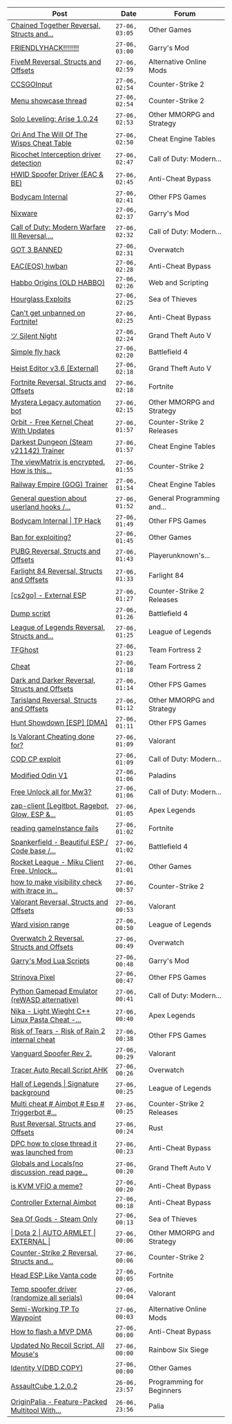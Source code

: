 |Post|Date|Forum|
|----|----|-----|
|[Chained Together Reversal, Structs and...](https://www.unknowncheats.me/forum/other-games/643220-chained-reversal-structs-offsets.html)|`27-06, 03:05`|Other Games|
|[FRIENDLYHACK!!!!!!!!](https://www.unknowncheats.me/forum/garry-s-mod/641237-friendlyhack.html)|`27-06, 03:00`|Garry's Mod|
|[FiveM Reversal, Structs and Offsets](https://www.unknowncheats.me/forum/alternative-online-mods/340232-fivem-reversal-structs-offsets.html)|`27-06, 02:59`|Alternative Online Mods|
|[CCSGOInput](https://www.unknowncheats.me/forum/counter-strike-2-a/644165-ccsgoinput.html)|`27-06, 02:54`|Counter-Strike 2|
|[Menu showcase thread](https://www.unknowncheats.me/forum/counter-strike-2-a/605536-menu-showcase-thread.html)|`27-06, 02:54`|Counter-Strike 2|
|[Solo Leveling: Arise 1.0.24](https://www.unknowncheats.me/forum/other-mmorpg-and-strategy/632972-solo-leveling-arise-1-0-24-a.html)|`27-06, 02:53`|Other MMORPG and Strategy|
|[Ori And The Will Of The Wisps Cheat Table](https://www.unknowncheats.me/forum/cheat-engine-tables/644273-ori-wisps-cheat-table.html)|`27-06, 02:50`|Cheat Engine Tables|
|[Ricochet Interception driver detection](https://www.unknowncheats.me/forum/call-of-duty-modern-warfare-iii/644086-ricochet-interception-driver-detection.html)|`27-06, 02:47`|Call of Duty: Modern...|
|[HWID Spoofer Driver (EAC & BE)](https://www.unknowncheats.me/forum/anti-cheat-bypass/627452-hwid-spoofer-driver-eac.html)|`27-06, 02:45`|Anti-Cheat Bypass|
|[Bodycam Internal](https://www.unknowncheats.me/forum/other-fps-games/642828-bodycam-internal.html)|`27-06, 02:41`|Other FPS Games|
|[Nixware](https://www.unknowncheats.me/forum/garry-s-mod/643902-nixware.html)|`27-06, 02:37`|Garry's Mod|
|[Call of Duty: Modern Warfare III Reversal,...](https://www.unknowncheats.me/forum/call-of-duty-modern-warfare-iii/605287-call-duty-modern-warfare-iii-reversal-structs-offsets.html)|`27-06, 02:32`|Call of Duty: Modern...|
|[GOT 3 BANNED](https://www.unknowncheats.me/forum/overwatch/643128-3-banned.html)|`27-06, 02:31`|Overwatch|
|[EAC(EOS) hwban](https://www.unknowncheats.me/forum/anti-cheat-bypass/644186-eac-eos-hwban.html)|`27-06, 02:28`|Anti-Cheat Bypass|
|[Habbo Origins (OLD HABBO)](https://www.unknowncheats.me/forum/web-and-scripting/644267-habbo-origins-habbo.html)|`27-06, 02:26`|Web and Scripting|
|[Hourglass Exploits](https://www.unknowncheats.me/forum/sea-of-thieves/644035-hourglass-exploits.html)|`27-06, 02:25`|Sea of Thieves|
|[Can't get unbanned on Fortnite!](https://www.unknowncheats.me/forum/anti-cheat-bypass/643469-cant-unbanned-fortnite.html)|`27-06, 02:25`|Anti-Cheat Bypass|
|[ツ Silent Night](https://www.unknowncheats.me/forum/grand-theft-auto-v/604599-silent-night.html)|`27-06, 02:24`|Grand Theft Auto V|
|[Simple fly hack](https://www.unknowncheats.me/forum/battlefield-4-a/317477-simple-fly-hack.html)|`27-06, 02:20`|Battlefield 4|
|[Heist Editor v3.6 \[External\]](https://www.unknowncheats.me/forum/grand-theft-auto-v/451205-heist-editor-v3-6-external.html)|`27-06, 02:18`|Grand Theft Auto V|
|[Fortnite Reversal, Structs and Offsets](https://www.unknowncheats.me/forum/fortnite/235061-fortnite-reversal-structs-offsets.html)|`27-06, 02:18`|Fortnite|
|[Mystera Legacy automation bot](https://www.unknowncheats.me/forum/other-mmorpg-and-strategy/643873-mystera-legacy-automation-bot.html)|`27-06, 02:15`|Other MMORPG and Strategy|
|[Orbit - Free Kernel Cheat With Updates](https://www.unknowncheats.me/forum/counter-strike-2-releases/629494-orbit-free-kernel-cheat-updates.html)|`27-06, 01:57`|Counter-Strike 2 Releases|
|[Darkest Dungeon (Steam v21142) Trainer](https://www.unknowncheats.me/forum/cheat-engine-tables/644257-darkest-dungeon-steam-v21142-trainer.html)|`27-06, 01:57`|Cheat Engine Tables|
|[The viewMatrix is encrypted. How is this...](https://www.unknowncheats.me/forum/counter-strike-2-a/643862-viewmatrix-encrypted.html)|`27-06, 01:55`|Counter-Strike 2|
|[Railway Empire (GOG) Trainer](https://www.unknowncheats.me/forum/cheat-engine-tables/644256-railway-empire-gog-trainer.html)|`27-06, 01:54`|Cheat Engine Tables|
|[General question about userland hooks /...](https://www.unknowncheats.me/forum/general-programming-and-reversing/644246-question-userland-hooks-virtualprotect.html)|`27-06, 01:52`|General Programming and...|
|[Bodycam Internal \| TP Hack](https://www.unknowncheats.me/forum/other-fps-games/642247-bodycam-internal-tp-hack.html)|`27-06, 01:49`|Other FPS Games|
|[Ban for exploiting?](https://www.unknowncheats.me/forum/other-games/643932-ban-exploiting.html)|`27-06, 01:45`|Other Games|
|[PUBG Reversal, Structs and Offsets](https://www.unknowncheats.me/forum/playerunknown-s-battlegrounds/214976-pubg-reversal-structs-offsets.html)|`27-06, 01:43`|Playerunknown's...|
|[Farlight 84 Reversal, Structs and Offsets](https://www.unknowncheats.me/forum/farlight-84-a/580566-farlight-84-reversal-structs-offsets.html)|`27-06, 01:33`|Farlight 84|
|[\[cs2go\] - External ESP](https://www.unknowncheats.me/forum/counter-strike-2-releases/605464-cs2go-external-esp.html)|`27-06, 01:27`|Counter-Strike 2 Releases|
|[Dump script](https://www.unknowncheats.me/forum/battlefield-4-a/644168-dump-script.html)|`27-06, 01:26`|Battlefield 4|
|[League of Legends Reversal, Structs and...](https://www.unknowncheats.me/forum/league-of-legends/310587-league-legends-reversal-structs-offsets.html)|`27-06, 01:25`|League of Legends|
|[TFGhost](https://www.unknowncheats.me/forum/team-fortress-2-a/471765-tfghost.html)|`27-06, 01:23`|Team Fortress 2|
|[Cheat](https://www.unknowncheats.me/forum/team-fortress-2-a/642440-cheat.html)|`27-06, 01:18`|Team Fortress 2|
|[Dark and Darker Reversal, Structs and Offsets](https://www.unknowncheats.me/forum/other-fps-games/562724-dark-darker-reversal-structs-offsets.html)|`27-06, 01:14`|Other FPS Games|
|[Tarisland Reversal, Structs and Offsets](https://www.unknowncheats.me/forum/other-mmorpg-and-strategy/642837-tarisland-reversal-structs-offsets.html)|`27-06, 01:12`|Other MMORPG and Strategy|
|[Hunt Showdown \[ESP\] \[DMA\]](https://www.unknowncheats.me/forum/other-fps-games/631744-hunt-showdown-esp-dma.html)|`27-06, 01:11`|Other FPS Games|
|[Is Valorant Cheating done for?](https://www.unknowncheats.me/forum/valorant/644121-valorant-cheating.html)|`27-06, 01:09`|Valorant|
|[COD CP exploit](https://www.unknowncheats.me/forum/call-of-duty-modern-warfare-iii/616611-cod-cp-exploit.html)|`27-06, 01:09`|Call of Duty: Modern...|
|[Modified Odin V1](https://www.unknowncheats.me/forum/paladins/585919-modified-odin-v1.html)|`27-06, 01:06`|Paladins|
|[Free Unlock all for Mw3?](https://www.unknowncheats.me/forum/call-of-duty-modern-warfare-iii/644250-free-unlock-mw3.html)|`27-06, 01:06`|Call of Duty: Modern...|
|[zap-client \[Legitbot, Ragebot, Glow, ESP &...](https://www.unknowncheats.me/forum/apex-legends/628823-zap-client-legitbot-ragebot-glow-esp.html)|`27-06, 01:05`|Apex Legends|
|[reading gameInstance fails](https://www.unknowncheats.me/forum/fortnite/644247-reading-gameinstance-fails.html)|`27-06, 01:02`|Fortnite|
|[Spankerfield - Beautiful ESP / Code base /...](https://www.unknowncheats.me/forum/battlefield-4-a/493695-spankerfield-beautiful-esp-code-base-clean-screenshots.html)|`27-06, 01:02`|Battlefield 4|
|[Rocket League - Miku Client Free, Unlock...](https://www.unknowncheats.me/forum/other-games/643766-rocket-league-miku-client-free-unlock-title-spawning-etc.html)|`27-06, 01:01`|Other Games|
|[how to make visibility check with itrace in...](https://www.unknowncheats.me/forum/counter-strike-2-a/644244-visibility-check-itrace-aimbot.html)|`27-06, 00:57`|Counter-Strike 2|
|[Valorant Reversal, Structs and Offsets](https://www.unknowncheats.me/forum/valorant/385792-valorant-reversal-structs-offsets.html)|`27-06, 00:53`|Valorant|
|[Ward vision range](https://www.unknowncheats.me/forum/league-of-legends/643699-ward-vision-range.html)|`27-06, 00:50`|League of Legends|
|[Overwatch 2 Reversal, Structs and Offsets](https://www.unknowncheats.me/forum/overwatch/516727-overwatch-2-reversal-structs-offsets.html)|`27-06, 00:49`|Overwatch|
|[Garry's Mod Lua Scripts](https://www.unknowncheats.me/forum/garry-s-mod/644219-garrys-mod-lua-scripts.html)|`27-06, 00:48`|Garry's Mod|
|[Strinova Pixel](https://www.unknowncheats.me/forum/other-fps-games/643727-strinova-pixel.html)|`27-06, 00:47`|Other FPS Games|
|[Python Gamepad Emulator (reWASD alternative)](https://www.unknowncheats.me/forum/call-of-duty-modern-warfare-iii/624340-python-gamepad-emulator-rewasd-alternative.html)|`27-06, 00:41`|Call of Duty: Modern...|
|[Nika - Light Wieght C++ Linux Pasta Cheat -...](https://www.unknowncheats.me/forum/apex-legends/634402-nika-light-wieght-linux-pasta-cheat-health-based-sense-aimbot-triggerbot.html)|`27-06, 00:40`|Apex Legends|
|[Risk of Tears - Risk of Rain 2 internal cheat](https://www.unknowncheats.me/forum/other-fps-games/633262-risk-tears-risk-rain-2-internal-cheat.html)|`27-06, 00:38`|Other FPS Games|
|[Vanguard Spoofer Rev 2.](https://www.unknowncheats.me/forum/valorant/612562-vanguard-spoofer-rev-2-a.html)|`27-06, 00:29`|Valorant|
|[Tracer Auto Recall Script AHK](https://www.unknowncheats.me/forum/overwatch/644018-tracer-auto-recall-script-ahk.html)|`27-06, 00:26`|Overwatch|
|[Hall of Legends \| Signature background](https://www.unknowncheats.me/forum/league-of-legends/642931-hall-legends-signature-background.html)|`27-06, 00:25`|League of Legends|
|[Multi cheat # Aimbot # Esp # Triggerbot #...](https://www.unknowncheats.me/forum/counter-strike-2-releases/642513-multi-cheat-aimbot-esp-triggerbot-misc.html)|`27-06, 00:25`|Counter-Strike 2 Releases|
|[Rust Reversal, Structs and Offsets](https://www.unknowncheats.me/forum/rust/164256-rust-reversal-structs-offsets.html)|`27-06, 00:24`|Rust|
|[DPC how to close thread it was launched from](https://www.unknowncheats.me/forum/anti-cheat-bypass/644239-dpc-close-thread-launched.html)|`27-06, 00:23`|Anti-Cheat Bypass|
|[Globals and Locals(no discussion, read page...](https://www.unknowncheats.me/forum/grand-theft-auto-v/500059-globals-locals-discussion-read-page-1-a.html)|`27-06, 00:20`|Grand Theft Auto V|
|[is KVM VFIO a meme?](https://www.unknowncheats.me/forum/anti-cheat-bypass/638631-kvm-vfio-meme.html)|`27-06, 00:20`|Anti-Cheat Bypass|
|[Controller External Aimbot](https://www.unknowncheats.me/forum/anti-cheat-bypass/641753-controller-external-aimbot.html)|`27-06, 00:18`|Anti-Cheat Bypass|
|[Sea Of Gods - Steam Only](https://www.unknowncheats.me/forum/sea-of-thieves/614719-sea-gods-steam.html)|`27-06, 00:13`|Sea of Thieves|
|[\| Dota 2 \| AUTO ARMLET \| EXTERNAL \|](https://www.unknowncheats.me/forum/other-mmorpg-and-strategy/631844-dota-2-auto-armlet-external.html)|`27-06, 00:06`|Other MMORPG and Strategy|
|[Counter-Strike 2 Reversal, Structs and...](https://www.unknowncheats.me/forum/counter-strike-2-a/576077-counter-strike-2-reversal-structs-offsets.html)|`27-06, 00:06`|Counter-Strike 2|
|[Head ESP Like Vanta code](https://www.unknowncheats.me/forum/fortnite/644174-head-esp-vanta-code.html)|`27-06, 00:05`|Fortnite|
|[Temp spoofer driver (randomize all serials)](https://www.unknowncheats.me/forum/valorant/594353-temp-spoofer-driver-randomize-serials.html)|`27-06, 00:04`|Valorant|
|[Semi-Working TP To Waypoint](https://www.unknowncheats.me/forum/alternative-online-mods/644173-semi-tp-waypoint.html)|`27-06, 00:03`|Alternative Online Mods|
|[How to flash a MVP DMA](https://www.unknowncheats.me/forum/anti-cheat-bypass/622001-flash-mvp-dma.html)|`27-06, 00:00`|Anti-Cheat Bypass|
|[Updated No Recoil Script, All Mouse's](https://www.unknowncheats.me/forum/rainbow-six-siege/603258-updated-recoil-script-mouses.html)|`27-06, 00:00`|Rainbow Six Siege|
|[Identity V(DBD COPY)](https://www.unknowncheats.me/forum/other-games/644236-identity-dbd-copy.html)|`27-06, 00:00`|Other Games|
|[AssaultCube 1.2.0.2](https://www.unknowncheats.me/forum/programming-for-beginners/644235-assaultcube-1-2-0-2-a.html)|`26-06, 23:57`|Programming for Beginners|
|[OriginPalia - Feature-Packed Multitool With...](https://www.unknowncheats.me/forum/palia/636934-originpalia-feature-packed-multitool-imagine.html)|`26-06, 23:56`|Palia|
